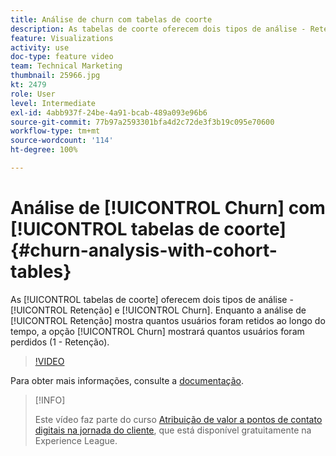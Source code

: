```yaml
---
title: Análise de churn com tabelas de coorte
description: As tabelas de coorte oferecem dois tipos de análise - Retenção e Churn. Enquanto a análise de Retenção mostra quantos usuários foram retidos ao longo do tempo, a opção Churn mostrará quantos usuários foram perdidos (1 - Retenção).
feature: Visualizations
activity: use
doc-type: feature video
team: Technical Marketing
thumbnail: 25966.jpg
kt: 2479
role: User
level: Intermediate
exl-id: 4abb937f-24be-4a91-bcab-489a093e96b6
source-git-commit: 77b97a2593301bfa4d2c72de3f3b19c095e70600
workflow-type: tm+mt
source-wordcount: '114'
ht-degree: 100%

---
```


# Análise de [!UICONTROL Churn] com [!UICONTROL tabelas de coorte] {#churn-analysis-with-cohort-tables}

As [!UICONTROL tabelas de coorte] oferecem dois tipos de análise - [!UICONTROL Retenção] e [!UICONTROL Churn]. Enquanto a análise de [!UICONTROL Retenção] mostra quantos usuários foram retidos ao longo do tempo, a opção [!UICONTROL Churn] mostrará quantos usuários foram perdidos (1 - Retenção).

>[!VIDEO](https://video.tv.adobe.com/v/25966/?quality=12)

Para obter mais informações, consulte a [documentação](https://experienceleague.adobe.com/docs/analytics/analyze/analysis-workspace/visualizations/cohort-table/cohort-analysis.html?lang=pt-BR).

>[!INFO]
>
> Este vídeo faz parte do curso [Atribuição de valor a pontos de contato digitais na jornada do cliente](https://experienceleague.adobe.com/?recommended=Analytics-U-1-2020.2&amp;lang=pt-BR), que está disponível gratuitamente na Experience League.
